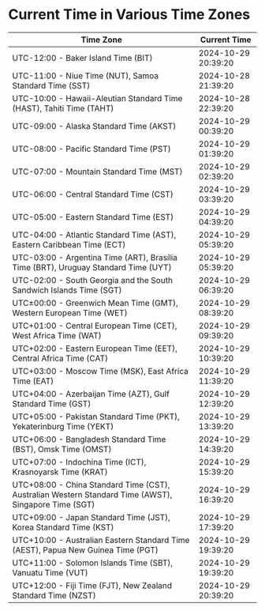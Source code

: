 # Current Time in Various Time Zones

| Time Zone | Current Time |
|-----------|--------------|
| UTC-12:00 - Baker Island Time (BIT) | 2024-10-29 20:39:20 |
| UTC-11:00 - Niue Time (NUT), Samoa Standard Time (SST) | 2024-10-28 21:39:20 |
| UTC-10:00 - Hawaii-Aleutian Standard Time (HAST), Tahiti Time (TAHT) | 2024-10-28 22:39:20 |
| UTC-09:00 - Alaska Standard Time (AKST) | 2024-10-29 00:39:20 |
| UTC-08:00 - Pacific Standard Time (PST) | 2024-10-29 01:39:20 |
| UTC-07:00 - Mountain Standard Time (MST) | 2024-10-29 02:39:20 |
| UTC-06:00 - Central Standard Time (CST) | 2024-10-29 03:39:20 |
| UTC-05:00 - Eastern Standard Time (EST) | 2024-10-29 04:39:20 |
| UTC-04:00 - Atlantic Standard Time (AST), Eastern Caribbean Time (ECT) | 2024-10-29 05:39:20 |
| UTC-03:00 - Argentina Time (ART), Brasília Time (BRT), Uruguay Standard Time (UYT) | 2024-10-29 05:39:20 |
| UTC-02:00 - South Georgia and the South Sandwich Islands Time (SGT) | 2024-10-29 06:39:20 |
| UTC±00:00 - Greenwich Mean Time (GMT), Western European Time (WET) | 2024-10-29 08:39:20 |
| UTC+01:00 - Central European Time (CET), West Africa Time (WAT) | 2024-10-29 09:39:20 |
| UTC+02:00 - Eastern European Time (EET), Central Africa Time (CAT) | 2024-10-29 10:39:20 |
| UTC+03:00 - Moscow Time (MSK), East Africa Time (EAT) | 2024-10-29 11:39:20 |
| UTC+04:00 - Azerbaijan Time (AZT), Gulf Standard Time (GST) | 2024-10-29 12:39:20 |
| UTC+05:00 - Pakistan Standard Time (PKT), Yekaterinburg Time (YEKT) | 2024-10-29 13:39:20 |
| UTC+06:00 - Bangladesh Standard Time (BST), Omsk Time (OMST) | 2024-10-29 14:39:20 |
| UTC+07:00 - Indochina Time (ICT), Krasnoyarsk Time (KRAT) | 2024-10-29 15:39:20 |
| UTC+08:00 - China Standard Time (CST), Australian Western Standard Time (AWST), Singapore Time (SGT) | 2024-10-29 16:39:20 |
| UTC+09:00 - Japan Standard Time (JST), Korea Standard Time (KST) | 2024-10-29 17:39:20 |
| UTC+10:00 - Australian Eastern Standard Time (AEST), Papua New Guinea Time (PGT) | 2024-10-29 19:39:20 |
| UTC+11:00 - Solomon Islands Time (SBT), Vanuatu Time (VUT) | 2024-10-29 19:39:20 |
| UTC+12:00 - Fiji Time (FJT), New Zealand Standard Time (NZST) | 2024-10-29 20:39:20 |
